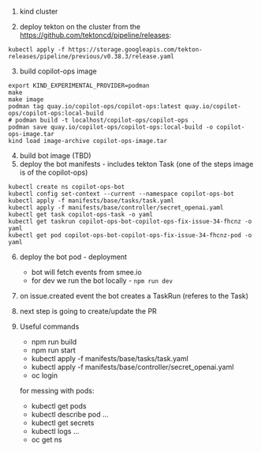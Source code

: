 1. kind cluster

2. deploy tekton on the cluster from the https://github.com/tektoncd/pipeline/releases:
```
kubectl apply -f https://storage.googleapis.com/tekton-releases/pipeline/previous/v0.38.3/release.yaml
```

3. build copilot-ops image

```
export KIND_EXPERIMENTAL_PROVIDER=podman
make
make image
podman tag quay.io/copilot-ops/copilot-ops:latest quay.io/copilot-ops/copilot-ops:local-build
# podman build -t localhost/copilot-ops/copilot-ops .
podman save quay.io/copilot-ops/copilot-ops:local-build -o copilot-ops-image.tar
kind load image-archive copilot-ops-image.tar
```


4. build bot image (TBD)
5. deploy the bot manifests - includes tekton Task (one of the steps image is of the copilot-ops)

```
kubectl create ns copilot-ops-bot
kubectl config set-context --current --namespace copilot-ops-bot
kubectl apply -f manifests/base/tasks/task.yaml
kubectl apply -f manifests/base/controller/secret_openai.yaml
kubectl get task copilot-ops-task -o yaml
kubectl get taskrun copilot-ops-bot-copilot-ops-fix-issue-34-fhcnz -o yaml
kubectl get pod copilot-ops-bot-copilot-ops-fix-issue-34-fhcnz-pod -o yaml

```



6. deploy the bot pod - deployment
    - bot will fetch events from smee.io
    - for dev we run the bot locally - `npm run dev`

6. on issue.created event the bot creates a TaskRun (referes to the Task)



7. next step is going to create/update the PR


8. Useful commands
    - npm run build
    - npm run start
    - kubectl apply -f manifests/base/tasks/task.yaml 
    - kubectl apply -f manifests/base/controller/secret_openai.yaml 
    - oc login

    for messing with pods:
    - kubectl get pods
    - kubectl describe pod ...
    - kubectl get secrets
    - kubectl logs ... 
    - oc get ns